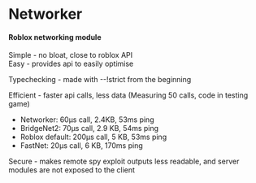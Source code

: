 # Networker
#### Roblox networking module

Simple - no bloat, close to roblox API<br>
Easy - provides api to easily optimise

Typechecking - made with --!strict from the beginning

Efficient - faster api calls, less data
(Measuring 50 calls, code in testing game)
- Networker: 60μs call, 2.4KB, 53ms ping
- BridgeNet2: 70μs call, 2.9 KB, 54ms ping
- Roblox default: 200μs call, 5 KB, 53ms ping
- FastNet: 20μs call, 6 KB, 170ms ping

Secure - makes remote spy exploit outputs less readable, and server modules are not exposed to the client
